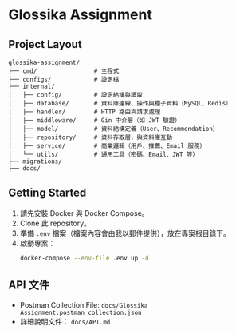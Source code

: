 # Glossika Assignment

## Project Layout

```
glossika-assignment/
├── cmd/                # 主程式
├── configs/            # 設定檔
├── internal/
│   ├── config/         # 設定結構與讀取
│   ├── database/       # 資料庫連線、操作與種子資料（MySQL、Redis）
│   ├── handler/        # HTTP 路由與請求處理
│   ├── middleware/     # Gin 中介層（如 JWT 驗證）
│   ├── model/          # 資料結構定義（User、Recommendation）
│   ├── repository/     # 資料存取層，與資料庫互動
│   ├── service/        # 商業邏輯（用戶、推薦、Email 服務）
│   └── utils/          # 通用工具（密碼、Email、JWT 等）
├── migrations/
├── docs/
```

## Getting Started

1. 請先安裝 Docker 與 Docker Compose。
2. Clone 此 repository。
3. 準備 `.env` 檔案（檔案內容會由我以郵件提供），放在專案根目錄下。
4. 啟動專案：
   ```bash
   docker-compose --env-file .env up -d
   ```

## API 文件

- Postman Collection File: `docs/Glossika Assignment.postman_collection.json`
- 詳細說明文件： `docs/API.md`